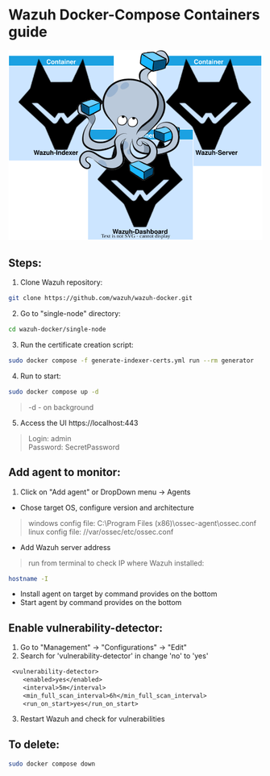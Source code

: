 <h1>Wazuh Docker-Compose Containers guide</h1>
<p align="center">
<img src="https://github.com/Joska99/joska/blob/main/docker/docker-compose/wazuh/diagram.drawio.svg">
</p>

<h2> Steps: </h2>

1. Clone Wazuh repository:
```bash
git clone https://github.com/wazuh/wazuh-docker.git 
```
2. Go to "single-node" directory:
```bash
cd wazuh-docker/single-node
```
3. Run the certificate creation script:
```bash
sudo docker compose -f generate-indexer-certs.yml run --rm generator
```
4. Run to start:
```bash
sudo docker compose up -d
```
>-d - on background

5. Access the UI https://localhost:443
> Login: admin </br>
> Password: SecretPassword


<h2> Add agent to monitor: </h2>

1. Click on "Add agent" or DropDown menu -> Agents

- Chose target OS, configure version and architecture 
>windows config file: C:\Program Files (x86)\ossec-agent\ossec.conf </br>
>linux config file: //var/ossec/etc/ossec.conf

- Add Wazuh server address
>run from terminal to check IP where Wazuh installed:
```bash
hostname -I
``` 

- Install agent on target by command provides on the bottom
- Start agent by command provides on the bottom

<h2> Enable vulnerability-detector: </h2>

1. Go to "Management" -> "Configurations" -> "Edit"
2. Search for 'vulnerability-detector' in <enabled> change 'no' to 'yes'
```
 <vulnerability-detector>
    <enabled>yes</enabled>
    <interval>5m</interval>
    <min_full_scan_interval>6h</min_full_scan_interval>
    <run_on_start>yes</run_on_start>
```
3. Restart Wazuh and check for vulnerabilities

<h2> To delete: </h2>

```Bash
sudo docker compose down
```